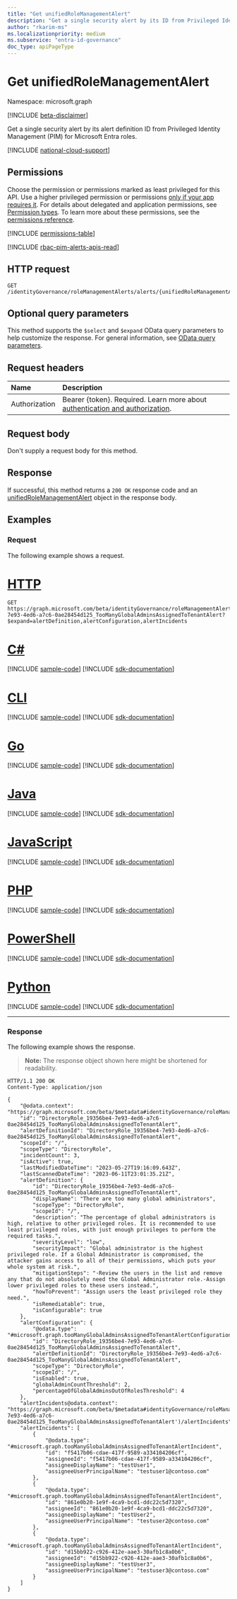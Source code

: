 ```yaml
---
title: "Get unifiedRoleManagementAlert"
description: "Get a single security alert by its ID from Privileged Identity Management (PIM) for Microsoft Entra roles."
author: "rkarim-ms"
ms.localizationpriority: medium
ms.subservice: "entra-id-governance"
doc_type: apiPageType
---
```


# Get unifiedRoleManagementAlert
Namespace: microsoft.graph

[!INCLUDE [beta-disclaimer](../../includes/beta-disclaimer.md)]

Get a single security alert by its alert definition ID from Privileged Identity Management (PIM) for Microsoft Entra roles.

[!INCLUDE [national-cloud-support](../../includes/global-us.md)]

## Permissions
Choose the permission or permissions marked as least privileged for this API. Use a higher privileged permission or permissions [only if your app requires it](/graph/permissions-overview#best-practices-for-using-microsoft-graph-permissions). For details about delegated and application permissions, see [Permission types](/graph/permissions-overview#permission-types). To learn more about these permissions, see the [permissions reference](/graph/permissions-reference).

<!-- { "blockType": "permissions", "name": "unifiedrolemanagementalert_get" } -->
[!INCLUDE [permissions-table](../includes/permissions/unifiedrolemanagementalert-get-permissions.md)]

[!INCLUDE [rbac-pim-alerts-apis-read](../includes/rbac-for-apis/rbac-pim-alerts-apis-read.md)]

## HTTP request

<!-- {
  "blockType": "ignored"
}
-->
``` http
GET /identityGovernance/roleManagementAlerts/alerts/{unifiedRoleManagementAlertId}
```

## Optional query parameters
This method supports the `$select` and `$expand` OData query parameters to help customize the response. For general information, see [OData query parameters](/graph/query-parameters).

## Request headers
|Name|Description|
|:---|:---|
|Authorization|Bearer {token}. Required. Learn more about [authentication and authorization](/graph/auth/auth-concepts).|

## Request body
Don't supply a request body for this method.

## Response

If successful, this method returns a `200 OK` response code and an [unifiedRoleManagementAlert](../resources/unifiedrolemanagementalert.md) object in the response body.

## Examples

### Request
The following example shows a request.
# [HTTP](#tab/http)
<!-- {
  "blockType": "request",
  "name": "get_unifiedrolemanagementalert"
}
-->
``` http
GET https://graph.microsoft.com/beta/identityGovernance/roleManagementAlerts/alerts/DirectoryRole_19356be4-7e93-4ed6-a7c6-0ae28454d125_TooManyGlobalAdminsAssignedToTenantAlert?$expand=alertDefinition,alertConfiguration,alertIncidents
```

# [C#](#tab/csharp)
[!INCLUDE [sample-code](../includes/snippets/csharp/get-unifiedrolemanagementalert-csharp-snippets.md)]
[!INCLUDE [sdk-documentation](../includes/snippets/snippets-sdk-documentation-link.md)]

# [CLI](#tab/cli)
[!INCLUDE [sample-code](../includes/snippets/cli/get-unifiedrolemanagementalert-cli-snippets.md)]
[!INCLUDE [sdk-documentation](../includes/snippets/snippets-sdk-documentation-link.md)]

# [Go](#tab/go)
[!INCLUDE [sample-code](../includes/snippets/go/get-unifiedrolemanagementalert-go-snippets.md)]
[!INCLUDE [sdk-documentation](../includes/snippets/snippets-sdk-documentation-link.md)]

# [Java](#tab/java)
[!INCLUDE [sample-code](../includes/snippets/java/get-unifiedrolemanagementalert-java-snippets.md)]
[!INCLUDE [sdk-documentation](../includes/snippets/snippets-sdk-documentation-link.md)]

# [JavaScript](#tab/javascript)
[!INCLUDE [sample-code](../includes/snippets/javascript/get-unifiedrolemanagementalert-javascript-snippets.md)]
[!INCLUDE [sdk-documentation](../includes/snippets/snippets-sdk-documentation-link.md)]

# [PHP](#tab/php)
[!INCLUDE [sample-code](../includes/snippets/php/get-unifiedrolemanagementalert-php-snippets.md)]
[!INCLUDE [sdk-documentation](../includes/snippets/snippets-sdk-documentation-link.md)]

# [PowerShell](#tab/powershell)
[!INCLUDE [sample-code](../includes/snippets/powershell/get-unifiedrolemanagementalert-powershell-snippets.md)]
[!INCLUDE [sdk-documentation](../includes/snippets/snippets-sdk-documentation-link.md)]

# [Python](#tab/python)
[!INCLUDE [sample-code](../includes/snippets/python/get-unifiedrolemanagementalert-python-snippets.md)]
[!INCLUDE [sdk-documentation](../includes/snippets/snippets-sdk-documentation-link.md)]

---

### Response
The following example shows the response.
>**Note:** The response object shown here might be shortened for readability.
<!-- {
  "blockType": "response",
  "truncated": true,
  "@odata.type": "microsoft.graph.unifiedRoleManagementAlert"
}
-->
``` http
HTTP/1.1 200 OK
Content-Type: application/json

{
    "@odata.context": "https://graph.microsoft.com/beta/$metadata#identityGovernance/roleManagementAlerts/alerts(alertDefinition(),alertConfiguration(),alertIncidents())/$entity",
    "id": "DirectoryRole_19356be4-7e93-4ed6-a7c6-0ae28454d125_TooManyGlobalAdminsAssignedToTenantAlert",
    "alertDefinitionId": "DirectoryRole_19356be4-7e93-4ed6-a7c6-0ae28454d125_TooManyGlobalAdminsAssignedToTenantAlert",
    "scopeId": "/",
    "scopeType": "DirectoryRole",
    "incidentCount": 3,
    "isActive": true,
    "lastModifiedDateTime": "2023-05-27T19:16:09.643Z",
    "lastScannedDateTime": "2023-06-11T23:01:35.21Z",
    "alertDefinition": {
        "id": "DirectoryRole_19356be4-7e93-4ed6-a7c6-0ae28454d125_TooManyGlobalAdminsAssignedToTenantAlert",
        "displayName": "There are too many global administrators",
        "scopeType": "DirectoryRole",
        "scopeId": "/",
        "description": "The percentage of global administrators is high, relative to other privileged roles. It is recommended to use least privileged roles, with just enough privileges to perform the required tasks.",
        "severityLevel": "low",
        "securityImpact": "Global administrator is the highest privileged role. If a Global Administrator is compromised, the attacker gains access to all of their permissions, which puts your whole system at risk.",
        "mitigationSteps": "·Review the users in the list and remove any that do not absolutely need the Global Administrator role.·Assign lower privileged roles to these users instead.",
        "howToPrevent": "Assign users the least privileged role they need.",
        "isRemediatable": true,
        "isConfigurable": true
    },
    "alertConfiguration": {
        "@odata.type": "#microsoft.graph.tooManyGlobalAdminsAssignedToTenantAlertConfiguration",
        "id": "DirectoryRole_19356be4-7e93-4ed6-a7c6-0ae28454d125_TooManyGlobalAdminsAssignedToTenantAlert",
        "alertDefinitionId": "DirectoryRole_19356be4-7e93-4ed6-a7c6-0ae28454d125_TooManyGlobalAdminsAssignedToTenantAlert",
        "scopeType": "DirectoryRole",
        "scopeId": "/",
        "isEnabled": true,
        "globalAdminCountThreshold": 2,
        "percentageOfGlobalAdminsOutOfRolesThreshold": 4
    },
    "alertIncidents@odata.context": "https://graph.microsoft.com/beta/$metadata#identityGovernance/roleManagementAlerts/alerts('DirectoryRole_19356be4-7e93-4ed6-a7c6-0ae28454d125_TooManyGlobalAdminsAssignedToTenantAlert')/alertIncidents",
    "alertIncidents": [
        {
            "@odata.type": "#microsoft.graph.tooManyGlobalAdminsAssignedToTenantAlertIncident",
            "id": "f5417b06-cdae-417f-9589-a334104206cf",
            "assigneeId": "f5417b06-cdae-417f-9589-a334104206cf",
            "assigneeDisplayName": "testUser1",
            "assigneeUserPrincipalName": "testuser1@contoso.com"
        },
        {
            "@odata.type": "#microsoft.graph.tooManyGlobalAdminsAssignedToTenantAlertIncident",
            "id": "861e0b20-1e9f-4ca9-bcd1-ddc22c5d7320",
            "assigneeId": "861e0b20-1e9f-4ca9-bcd1-ddc22c5d7320",
            "assigneeDisplayName": "testUser2",
            "assigneeUserPrincipalName": "testuser2@contoso.com"
        },
        {
            "@odata.type": "#microsoft.graph.tooManyGlobalAdminsAssignedToTenantAlertIncident",
            "id": "d15bb922-c926-412e-aae3-30afb1c8a0b6",
            "assigneeId": "d15bb922-c926-412e-aae3-30afb1c8a0b6",
            "assigneeDisplayName": "testUser3",
            "assigneeUserPrincipalName": "testuser3@contoso.com"
        }
    ]
}
```
